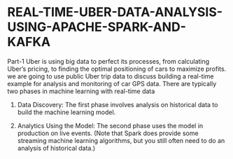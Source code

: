 # REAL-TIME-UBER-DATA-ANALYSIS-USING-APACHE-SPARK-AND-KAFKA
Part-1 
Uber is using big data to perfect its processes, from calculating Uber’s pricing, to finding the optimal positioning of cars to maximize profits. we are going to use public Uber trip data to discuss building a real-time example for analysis and monitoring of car GPS data. There are typically two phases in machine learning with real-time data

1) Data Discovery: The first phase involves analysis on historical data to build the machine learning model.

2) Analytics Using the Model: The second phase uses the model in production on live events. (Note that Spark does provide some streaming machine learning algorithms, but you still often need to do an analysis of historical data.)
